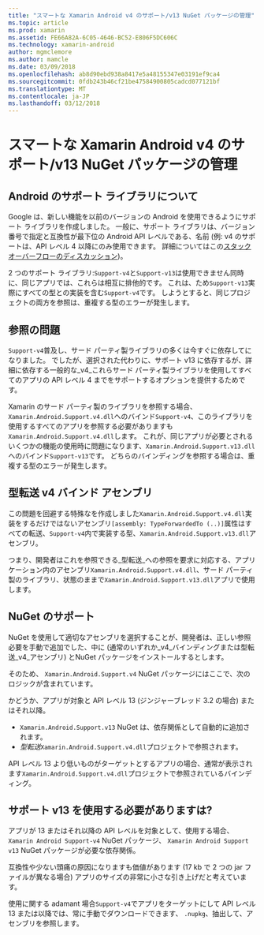 ```yaml
---
title: "スマートな Xamarin Android v4 のサポート/v13 NuGet パッケージの管理"
ms.topic: article
ms.prod: xamarin
ms.assetid: FE66A82A-6C05-4646-BC52-E806F5DC606C
ms.technology: xamarin-android
author: mgmclemore
ms.author: mamcle
ms.date: 03/09/2018
ms.openlocfilehash: ab8d90ebd938a8417e5a48155347e03191ef9ca4
ms.sourcegitcommit: 0fdb243b46cf21be47584900805cadcd077121bf
ms.translationtype: MT
ms.contentlocale: ja-JP
ms.lasthandoff: 03/12/2018
---
```

# <a name="smarter-xamarin-android-support-v4--v13-nuget-packages"></a>スマートな Xamarin Android v4 のサポート/v13 NuGet パッケージの管理

## <a name="about-the-android-support-libraries"></a>Android のサポート ライブラリについて

Google は、新しい機能を以前のバージョンの Android を使用できるようにサポート ライブラリを作成しました。 一般に、サポート ライブラリは、バージョン番号で指定と互換性が最下位の Android API レベルである、名前 (例: v4 のサポートは、API レベル 4 以降にのみ使用できます。 詳細についてはこの[スタック オーバーフローのディスカッション](http://stackoverflow.com/questions/9926403/android-support-package-compatibility-library-use-v4-or-v13))。 

2 つのサポート ライブラリ:`Support-v4`と`Support-v13`は使用できません同時に、同じアプリでは、これらは相互に排他的です。 これは、ため`Support-v13`実際にすべての型との実装を含む`Support-v4`です。 しようとすると、同じプロジェクトの両方を参照は、重複する型のエラーが発生します。

## <a name="problems-with-referencing"></a>参照の問題

`Support-v4`普及し、サード パーティ製ライブラリの多くは今すぐに依存してになりました。 でしたが、選択された代わりに、サポート v13 に依存するが、詳細に依存する一般的な_v4_これらサード パーティ製ライブラリを使用してすべてのアプリの API レベル 4 までをサポートするオプションを提供するためです。

Xamarin のサード パーティ製のライブラリを参照する場合、`Xamarin.Android.Support.v4.dll`へのバインド`Support-v4`、このライブラリを使用するすべてのアプリを参照する必要がありますも`Xamarin.Android.Support.v4.dll`します。 これが、同じアプリが必要とされるいくつかの機能の使用時に問題になります、`Xamarin.Android.Support.v13.dll`へのバインド`Support-v13`です。 どちらのバインディングを参照する場合は、重複する型のエラーが発生します。

## <a name="type-forwarded-v4-binding-assembly"></a>型転送 v4 バインド アセンブリ

この問題を回避する特殊なを作成しました`Xamarin.Android.Support.v4.dll`実装をするだけではないアセンブリ`[assembly: TypeForwardedTo (..)]`属性はすべての転送、`Support-v4`内で実装する型、`Xamarin.Android.Support.v13.dll`アセンブリ。

つまり、開発者はこれを参照できる_型転送_への参照を要求に対応する、アプリケーション内のアセンブリ`Xamarin.Android.Support.v4.dll`、サード パーティ製のライブラリ、状態のままで`Xamarin.Android.Support.v13.dll`アプリで使用します。

## <a name="nuget-assistance"></a>NuGet のサポート

NuGet を使用して適切なアセンブリを選択することが、開発者は、正しい参照必要を手動で追加でした、中に (通常のいずれか_v4_バインディングまたは型転送_v4_アセンブリ) とNuGet パッケージをインストールするとします。

そのため、 `Xamarin.Android.Support.v4` NuGet パッケージにはここで、次のロジックが含まれています。

かどうか、アプリが対象と API レベル 13 (ジンジャーブレッド 3.2 の場合) またはそれ以降。

*   `Xamarin.Android.Support.v13` NuGet は、依存関係として自動的に追加されます。
*   _型転送_`Xamarin.Android.Support.v4.dll`プロジェクトで参照されます。

API レベル 13 より低いものがターゲットとするアプリの場合、通常が表示されます`Xamarin.Android.Support.v4.dll`プロジェクトで参照されているバインディング。

## <a name="do-i-have-to-use-support-v13"></a>サポート v13 を使用する必要がありますは?

アプリが 13 またはそれ以降の API レベルを対象として、使用する場合、 `Xamarin Android Support-v4` NuGet パッケージ、 `Xamarin Android Support v13` NuGet パッケージが必要な依存関係。

互換性や少ない頭痛の原因になりますも価値があります (17 kb で 2 つの jar ファイルが異なる場合) アプリのサイズの非常に小さな引き上げだと考えています。

使用に関する adamant 場合`Support-v4`でアプリをターゲットにして API レベル 13 または以降では、常に手動でダウンロードできます、 `.nupkg`、抽出して、アセンブリを参照します。
